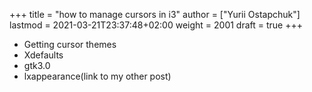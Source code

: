 +++
title = "how to manage cursors in i3"
author = ["Yurii Ostapchuk"]
lastmod = 2021-03-21T23:37:48+02:00
weight = 2001
draft = true
+++

-   Getting cursor themes
-   Xdefaults
-   gtk3.0
-   lxappearance(link to my other post)

[//]: # "Exported with love from a post written in Org mode"
[//]: # "- https://github.com/kaushalmodi/ox-hugo"

